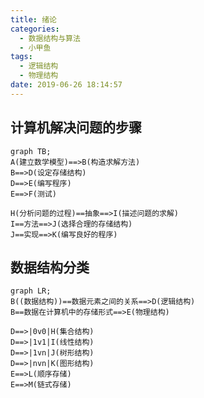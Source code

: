 ```yaml
---
title: 绪论
categories:
  - 数据结构与算法
  - 小甲鱼
tags:
  - 逻辑结构
  - 物理结构
date: 2019-06-26 18:14:57
---
```




## 计算机解决问题的步骤
```mermaid
graph TB;
A(建立数学模型)==>B(构造求解方法)
B==>D(设定存储结构)
D==>E(编写程序)
E==>F(测试)

H(分析问题的过程)==抽象==>I(描述问题的求解)
I==方法==>J(选择合理的存储结构)
J==实现==>K(编写良好的程序)
```



## 数据结构分类


```mermaid
graph LR;
B((数据结构))==数据元素之间的关系==>D(逻辑结构)
B==数据在计算机中的存储形式==>E(物理结构)

D==>|0v0|H(集合结构)
D==>|1v1|I(线性结构)
D==>|1vn|J(树形结构)
D==>|nvn|K(图形结构)
E==>L(顺序存储)
E==>M(链式存储)

```
